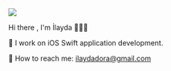  
 
 <img src="https://media.giphy.com/media/ZRiLoLix9pnW7cVB5y/giphy.gif"> 
 
 Hi there , I'm İlayda 👩🏽‍💻 
 
🌿 I work on iOS Swift application development.

🌱 How to reach me:  ilaydadora@gmail.com
                    
                     

